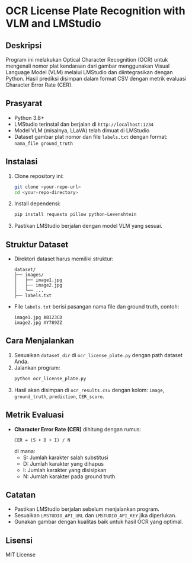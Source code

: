 # OCR License Plate Recognition with VLM and LMStudio

## Deskripsi
Program ini melakukan Optical Character Recognition (OCR) untuk mengenali nomor plat kendaraan dari gambar menggunakan Visual Language Model (VLM) melalui LMStudio dan diintegrasikan dengan Python. Hasil prediksi disimpan dalam format CSV dengan metrik evaluasi Character Error Rate (CER).

## Prasyarat
- Python 3.8+
- LMStudio terinstal dan berjalan di `http://localhost:1234`
- Model VLM (misalnya, LLaVA) telah dimuat di LMStudio
- Dataset gambar plat nomor dan file `labels.txt` dengan format: `nama_file ground_truth`

## Instalasi
1. Clone repository ini:
   ```bash
   git clone <your-repo-url>
   cd <your-repo-directory>
   ```
2. Install dependensi:
   ```bash
   pip install requests pillow python-Levenshtein
   ```
3. Pastikan LMStudio berjalan dengan model VLM yang sesuai.

## Struktur Dataset
- Direktori dataset harus memiliki struktur:
  ```
  dataset/
  ├── images/
  │   ├── image1.jpg
  │   ├── image2.jpg
  │   └── ...
  ├── labels.txt
  ```
- File `labels.txt` berisi pasangan nama file dan ground truth, contoh:
  ```
  image1.jpg AB123CD
  image2.jpg XY789ZZ
  ```

## Cara Menjalankan
1. Sesuaikan `dataset_dir` di `ocr_license_plate.py` dengan path dataset Anda.
2. Jalankan program:
   ```bash
   python ocr_license_plate.py
   ```
3. Hasil akan disimpan di `ocr_results.csv` dengan kolom: `image`, `ground_truth`, `prediction`, `CER_score`.

## Metrik Evaluasi
- **Character Error Rate (CER)** dihitung dengan rumus:
  ```
  CER = (S + D + I) / N
  ```
  di mana:
  - S: Jumlah karakter salah substitusi
  - D: Jumlah karakter yang dihapus
  - I: Jumlah karakter yang disisipkan
  - N: Jumlah karakter pada ground truth

## Catatan
- Pastikan LMStudio berjalan sebelum menjalankan program.
- Sesuaikan `LMSTUDIO_API_URL` dan `LMSTUDIO_API_KEY` jika diperlukan.
- Gunakan gambar dengan kualitas baik untuk hasil OCR yang optimal.

## Lisensi
MIT License